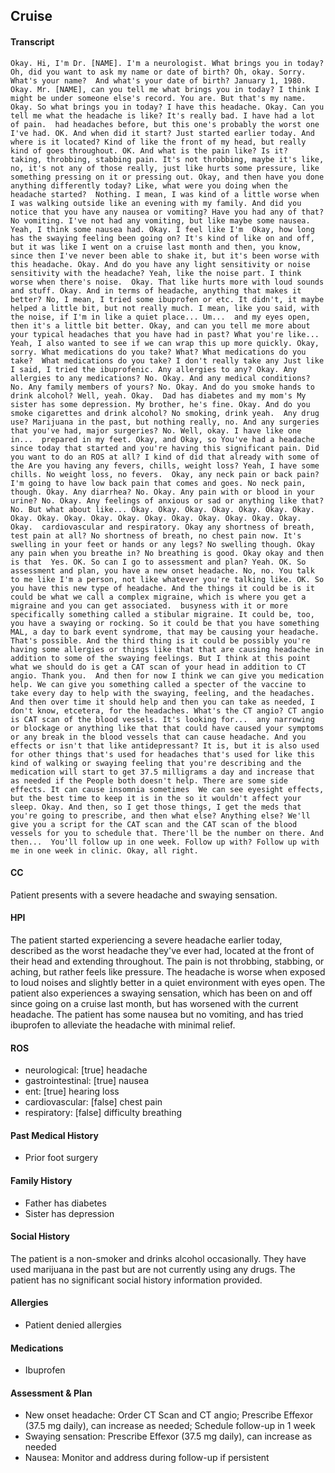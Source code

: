 Cruise
---
#### Transcript
```
Okay. Hi, I'm Dr. [NAME]. I'm a neurologist. What brings you in today? Oh, did you want to ask my name or date of birth? Oh, okay. Sorry. What's your name?  And what's your date of birth? January 1, 1980. Okay. Mr. [NAME], can you tell me what brings you in today? I think I might be under someone else's record. You are. But that's my name. Okay. So what brings you in today? I have this headache. Okay. Can you tell me what the headache is like? It's really bad. I have had a lot of pain.  had headaches before, but this one's probably the worst one I've had. OK. And when did it start? Just started earlier today. And where is it located? Kind of like the front of my head, but really kind of goes throughout. OK. And what is the pain like? Is it?  taking, throbbing, stabbing pain. It's not throbbing, maybe it's like, no, it's not any of those really, just like hurts some pressure, like something pressing on it or pressing out. Okay, and then have you done anything differently today? Like, what were you doing when the headache started?  Nothing. I mean, I was kind of a little worse when I was walking outside like an evening with my family. And did you notice that you have any nausea or vomiting? Have you had any of that? No vomiting. I've not had any vomiting, but like maybe some nausea. Yeah, I think some nausea had. Okay. I feel like I'm  Okay, how long has the swaying feeling been going on? It's kind of like on and off, but it was like I went on a cruise last month and then, you know, since then I've never been able to shake it, but it's been worse with this headache. Okay. And do you have any light sensitivity or noise sensitivity with the headache? Yeah, like the noise part. I think worse when there's noise.  Okay. That like hurts more with loud sounds and stuff. Okay. And in terms of headache, anything that makes it better? No, I mean, I tried some ibuprofen or etc. It didn't, it maybe helped a little bit, but not really much. I mean, like you said, with the noise, if I'm in like a quiet place... Um...  and my eyes open, then it's a little bit better. Okay, and can you tell me more about your typical headaches that you have had in past? What you're like... Yeah, I also wanted to see if we can wrap this up more quickly. Okay, sorry. What medications do you take? What? What medications do you take?  What medications do you take? I don't really take any Just like I said, I tried the ibuprofenic. Any allergies to any? Okay. Any allergies to any medications? No. Okay. And any medical conditions? No. Any family members of yours? No. Okay. And do you smoke hands to drink alcohol? Well, yeah. Okay.  Dad has diabetes and my mom's My sister has some depression. My brother, he's fine. Okay. And do you smoke cigarettes and drink alcohol? No smoking, drink yeah.  Any drug use? Marijuana in the past, but nothing really, no. And any surgeries that you've had, major surgeries? No. Well, okay. I have like one in...  prepared in my feet. Okay, and Okay, so You've had a headache since today that started and you're having this significant pain. Did you want to do an ROS at all? I kind of did that already with some of the Are you having any fevers, chills, weight loss? Yeah, I have some chills. No weight loss, no fevers.  Okay, any neck pain or back pain? I'm going to have low back pain that comes and goes. No neck pain, though. Okay. Any diarrhea? No. Okay. Any pain with or blood in your urine? No. Okay. Any feelings of anxious or sad or anything like that? No. But what about like... Okay. Okay. Okay. Okay. Okay. Okay. Okay. Okay. Okay. Okay. Okay. Okay. Okay. Okay. Okay. Okay. Okay. Okay. Okay.  cardiovascular and respiratory. Okay any shortness of breath, test pain at all? No shortness of breath, no chest pain now. It's swelling in your feet or hands or any legs? No swelling though. Okay any pain when you breathe in? No breathing is good. Okay okay and then is that  Yes. OK. So can I go to assessment and plan? Yeah. OK. So assessment and plan, you have a new onset headache. No, no. You talk to me like I'm a person, not like whatever you're talking like. OK. So you have this new type of headache. And the things it could be is it could be what we call a complex migraine, which is where you get a migraine and you can get associated.  busyness with it or more specifically something called a stibular migraine. It could be, too, you have a swaying or rocking. So it could be that you have something MAL, a day to bark event syndrome, that may be causing your headache. That's possible. And the third thing is it could be possibly you're having some allergies or things like that that are causing headache in addition to some of the swaying feelings. But I think at this point what we should do is get a CAT scan of your head in addition to CT angio. Thank you.  And then for now I think we can give you medication help. We can give you something called a specter of the vaccine to take every day to help with the swaying, feeling, and the headaches. And then over time it should help and then you can take as needed, I don't know, etcetera, for the headaches. What's the CT angio? CT angio is CAT scan of the blood vessels. It's looking for...  any narrowing or blockage or anything like that that could have caused your symptoms or any break in the blood vessels that can cause headache. And you effects or isn't that like antidepressant? It is, but it is also used for other things that's used for headaches that's used for like this kind of walking or swaying feeling that you're describing and the medication will start to get 37.5 milligrams a day and increase that as needed if the People both doesn't help. There are some side effects. It can cause insomnia sometimes  We can see eyesight effects, but the best time to keep it is in the so it wouldn't affect your sleep. Okay. And then, so I get those things, I get the meds that you're going to prescribe, and then what else? Anything else? We'll give you a script for the CAT scan and the CAT scan of the blood vessels for you to schedule that. There'll be the number on there. And then...  You'll follow up in one week. Follow up with? Follow up with me in one week in clinic. Okay, all right.
```

#### CC 
Patient presents with a severe headache and swaying sensation. 

#### HPI 
The patient started experiencing a severe headache earlier today, described as the worst headache they've ever had, located at the front of their head and extending throughout. The pain is not throbbing, stabbing, or aching, but rather feels like pressure. The headache is worse when exposed to loud noises and slightly better in a quiet environment with eyes open. The patient also experiences a swaying sensation, which has been on and off since going on a cruise last month, but has worsened with the current headache. The patient has some nausea but no vomiting, and has tried ibuprofen to alleviate the headache with minimal relief.

#### ROS 
- neurological: [true] headache 
- gastrointestinal: [true] nausea 
- ent: [true] hearing loss 
- cardiovascular: [false] chest pain 
- respiratory: [false] difficulty breathing 

#### Past Medical History 
- Prior foot surgery

#### Family History 
- Father has diabetes
- Sister has depression

#### Social History 
The patient is a non-smoker and drinks alcohol occasionally. They have used marijuana in the past but are not currently using any drugs. The patient has no significant social history information provided.

#### Allergies 
- Patient denied allergies

#### Medications 
- Ibuprofen

#### Assessment & Plan 
- New onset headache: Order CT Scan and CT angio; Prescribe Effexor (37.5 mg daily), can increase as needed; Schedule follow-up in 1 week
- Swaying sensation: Prescribe Effexor (37.5 mg daily), can increase as needed
- Nausea: Monitor and address during follow-up if persistent


